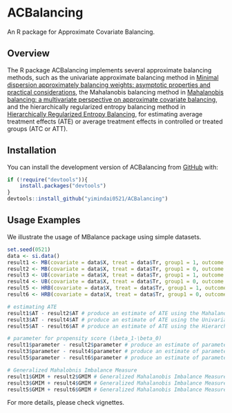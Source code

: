 # ACBalancing

An R package for Approximate Covariate Balancing.

<!-- badges: start -->

<!-- badges: end -->

## Overview

The R package ACBalancing implements several approximate balancing methods, such as the univariate approximate balancing method in [Minimal dispersion approximately balancing weights: asymptotic properties and practical considerations](https://doi.org/10.1093/biomet/asz050), the Mahalanobis balancing method in [Mahalanobis balancing: a multivariate perspective on approximate covariate balancing](https://arxiv.org/abs/2204.13439), and the hierarchically regularized entropy balancing method in [Hierarchically Regularized Entropy Balancing](http://dx.doi.org/10.2139/ssrn.3807620), for estimating average treatment effects (ATE) or average treatment effects in controlled or treated groups (ATC or ATT).
## Installation

You can install the development version of ACBalancing from [GitHub](https://github.com/) with:

``` r
if (!require("devtools")){
    install.packages("devtools")
}
devtools::install_github("yimindai0521/ACBalancing")
```

## Usage Examples

We illustrate the usage of MBalance package using simple datasets.

``` r
set.seed(0521)
data <- si.data()
result1 <- MB(covariate = data$X, treat = data$Tr, group1 = 1, outcome = data$Y, opti.method = "proximalC", method = "MB")
result2 <- MB(covariate = data$X, treat = data$Tr, group1 = 0, outcome = data$Y, opti.method = "proximalC", method = "MB")
result3 <- UB(covariate = data$X, treat = data$Tr, group1 = 1, outcome = data$Y, opti.method = "proximal")
result4 <- UB(covariate = data$X, treat = data$Tr, group1 = 0, outcome = data$Y, opti.method = "proximal")
result5 <- HRB(covariate = data$X, treat = data$Tr, group1 = 1, outcome = data$Y, second.moment = FALSE, third.moment = FALSE, interact = FALSE)
result6 <- HRB(covariate = data$X, treat = data$Tr, group1 = 0, outcome = data$Y, second.moment = FALSE, third.moment = FALSE, interact = FALSE)

# estimating ATE
result1$AT - result2$AT # produce an estimate of ATE using the Mahalanobis balancing method
result3$AT - result4$AT # produce an estimate of ATE using the Univariate Balancing method
result5$AT - result6$AT # produce an estimate of ATE using the Hierarchically Regularized Entropy Balancing method

# parameter for propensity score (\beta_1-\beta_0)
result1$parameter - result2$parameter # produce an estimate of parameter in propensity score using the Mahalanobis balancing method
result3$parameter - result4$parameter # produce an estimate of parameter in propensity score using the Univariate Balancing method
result5$parameter - result6$parameter # produce an estimate of parameter in propensity score using the Hierarchically Regularized Entropy Balancing method

# Generalized Mahalobnis Imbalance Measure
result1$GMIM + result2$GMIM # Generalized Mahalanobis Imbalance Measure for Mahalanobis balancing weights
result3$GMIM + result4$GMIM # Generalized Mahalanobis Imbalance Measure for Univariate Balancing weights
result5$GMIM + result6$GMIM # Generalized Mahalanobis Imbalance Measure for Hierarchically Regularized Entropy Balancing weights
```

For more details, please check vignettes.
